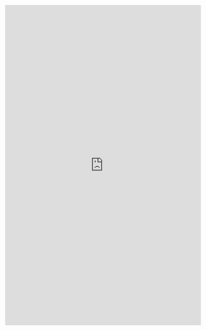 <iframe src="https://docs.google.com/forms/d/e/1FAIpQLSc6Xzik081fIUUOJVsUbY3TdazF9I7Qh-9lxo_u8okD6-5NGg/viewform?embedded=true" width="640" height="1048" frameborder="0" marginheight="0" marginwidth="0">Loading…</iframe>
